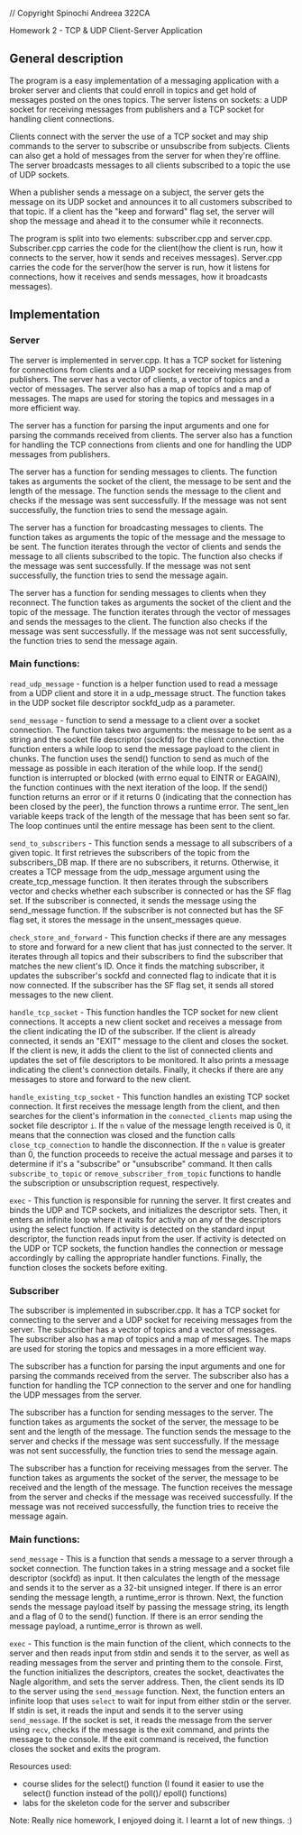 // Copyright Spinochi Andreea 322CA

Homework 2 - TCP & UDP Client-Server Application

## General description

The program is a easy implementation of a messaging application with a broker server and clients that could enroll in topics and get hold of messages posted on the ones topics. The server listens on sockets: a UDP socket for receiving messages from publishers and a TCP socket for handling client connections.

Clients connect with the server the use of a TCP socket and may ship commands to the server to subscribe or unsubscribe from subjects. Clients can also get a hold of messages from the server for when they're offline. The server broadcasts messages to all clients subscribed to a topic the use of UDP sockets.

When a publisher sends a message on a subject, the server gets the message on its UDP socket and announces it to all customers subscribed to that topic. If a client has the &quot;keep and forward&quot; flag set, the server will shop the message and ahead it to the consumer while it reconnects.

The program is split into two elements: subscriber.cpp and server.cpp. Subscriber.cpp carries the code for the client(how the client is run, how it connects to the server, how it sends and receives messages). Server.cpp carries the code for the server(how the server is run, how it listens for connections, how it receives and sends messages, how it broadcasts messages).

## Implementation

### Server

The server is implemented in server.cpp. It has a TCP socket for listening for connections from clients and a UDP socket for receiving messages from publishers. The server has a vector of clients, a vector of topics and a vector of messages. The server also has a map of topics and a map of messages. The maps are used for storing the topics and messages in a more efficient way.

The server has a function for parsing the input arguments and one for parsing the commands received from clients. The server also has a function for handling the TCP connections from clients and one for handling the UDP messages from publishers.

The server has a function for sending messages to clients. The function takes as arguments the socket of the client, the message to be sent and the length of the message. The function sends the message to the client and checks if the message was sent successfully. If the message was not sent successfully, the function tries to send the message again.

The server has a function for broadcasting messages to clients. The function takes as arguments the topic of the message and the message to be sent. The function iterates through the vector of clients and sends the message to all clients subscribed to the topic. The function also checks if the message was sent successfully. If the message was not sent successfully, the function tries to send the message again.

The server has a function for sending messages to clients when they reconnect. The function takes as arguments the socket of the client and the topic of the message. The function iterates through the vector of messages and sends the messages to the client. The function also checks if the message was sent successfully. If the message was not sent successfully, the function tries to send the message again.

### Main functions: ###

```read_udp_message``` -  function is a helper function used to read a message from a UDP client and store it in a udp_message struct. The function takes in the UDP socket file descriptor sockfd_udp as a parameter.

```send_message``` -  function to send a message to a client over a socket connection. The function takes two arguments: the message to be sent as a string and the socket file descriptor (sockfd) for the client connection. the function enters a while loop to send the message payload to the client in chunks. The function uses the send() function to send as much of the message as possible in each iteration of the while loop. If the send() function is interrupted or blocked (with errno equal to EINTR or EAGAIN), the function continues with the next iteration of the loop. If the send() function returns an error or if it returns 0 (indicating that the connection has been closed by the peer), the function throws a runtime error.
The sent_len variable keeps track of the length of the message that has been sent so far. The loop continues until the entire message has been sent to the client.

```send_to_subscribers``` - This function sends a message to all subscribers of a given topic. It first retrieves the subscribers of the topic from the subscribers_DB map. If there are no subscribers, it returns. Otherwise, it creates a TCP message from the udp_message argument using the create_tcp_message function. It then iterates through the subscribers vector and checks whether each subscriber is connected or has the SF flag set. If the subscriber is connected, it sends the message using the send_message function. If the subscriber is not connected but has the SF flag set, it stores the message in the unsent_messages queue. 

```check_store_and_forward``` - This function checks if there are any messages to store and forward for a new client that has just connected to the server. It iterates through all topics and their subscribers to find the subscriber that matches the new client's ID. Once it finds the matching subscriber, it updates the subscriber's sockfd and connected flag to indicate that it is now connected. If the subscriber has the SF flag set, it sends all stored messages to the new client.

```handle_tcp_socket``` - This function handles the TCP socket for new client connections. It accepts a new client socket and receives a message from the client indicating the ID of the subscriber. If the client is already connected, it sends an "EXIT" message to the client and closes the socket. If the client is new, it adds the client to the list of connected clients and updates the set of file descriptors to be monitored. It also prints a message indicating the client's connection details. Finally, it checks if there are any messages to store and forward to the new client.

```handle_existing_tcp_socket``` - This function handles an existing TCP socket connection. It first receives the message length from the client, and then searches for the client's information in the `connected_clients` map using the socket file descriptor `i`. If the `n` value of the message length received is 0, it means that the connection was closed and the function calls `close_tcp_connection` to handle the disconnection. If the `n` value is greater than 0, the function proceeds to receive the actual message and parses it to determine if it's a "subscribe" or "unsubscribe" command. It then calls `subscribe_to_topic` or `remove_subscriber_from_topic` functions to handle the subscription or unsubscription request, respectively.

```exec``` - This function is responsible for running the server. It first creates and binds the UDP and TCP sockets, and initializes the descriptor sets. Then, it enters an infinite loop where it waits for activity on any of the descriptors using the select function. If activity is detected on the standard input descriptor, the function reads input from the user. If activity is detected on the UDP or TCP sockets, the function handles the connection or message accordingly by calling the appropriate handler functions. Finally, the function closes the sockets before exiting.


### Subscriber

The subscriber is implemented in subscriber.cpp. It has a TCP socket for connecting to the server and a UDP socket for receiving messages from the server. The subscriber has a vector of topics and a vector of messages. The subscriber also has a map of topics and a map of messages. The maps are used for storing the topics and messages in a more efficient way.

The subscriber has a function for parsing the input arguments and one for parsing the commands received from the server. The subscriber also has a function for handling the TCP connection to the server and one for handling the UDP messages from the server.

The subscriber has a function for sending messages to the server. The function takes as arguments the socket of the server, the message to be sent and the length of the message. The function sends the message to the server and checks if the message was sent successfully. If the message was not sent successfully, the function tries to send the message again.

The subscriber has a function for receiving messages from the server. The function takes as arguments the socket of the server, the message to be received and the length of the message. The function receives the message from the server and checks if the message was received successfully. If the message was not received successfully, the function tries to receive the message again.

### Main functions: ###

```send_message``` - This is a function that sends a message to a server through a socket connection. The function takes in a string message and a socket file descriptor (sockfd) as input. It then calculates the length of the message and sends it to the server as a 32-bit unsigned integer. If there is an error sending the message length, a runtime_error is thrown.
Next, the function sends the message payload itself by passing the message string, its length and a flag of 0 to the send() function. If there is an error sending the message payload, a runtime_error is thrown as well.

```exec``` - This function is the main function of the client, which connects to the server and then reads input from stdin and sends it to the server, as well as reading messages from the server and printing them to the console.
First, the function initializes the descriptors, creates the socket, deactivates the Nagle algorithm, and sets the server address. Then, the client sends its ID to the server using the `send_message` function.
Next, the function enters an infinite loop that uses `select` to wait for input from either stdin or the server. If stdin is set, it reads the input and sends it to the server using `send_message`. If the socket is set, it reads the message from the server using `recv`, checks if the message is the exit command, and prints the message to the console.
If the exit command is received, the function closes the socket and exits the program.

Resources used:
- course slides for the select() function (I found it easier to use the select() function instead of the poll()/ epoll() functions)
- labs for the skeleton code for the server and subscriber

Note: Really nice homework, I enjoyed doing it. I learnt a lot of new things. :)